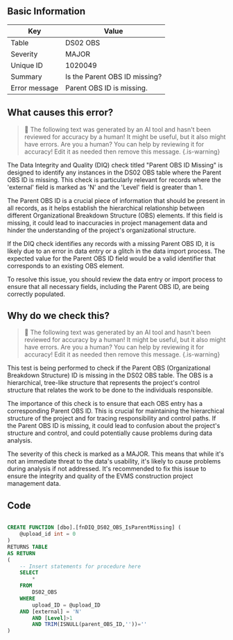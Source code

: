 ## Basic Information
| Key         | Value          |
|-------------|----------------|
| Table       | DS02 OBS |
| Severity    | MAJOR |
| Unique ID   | 1020049   |
| Summary     | Is the Parent OBS ID missing? |
| Error message | Parent OBS ID is missing. |

## What causes this error?

> :robot: The following text was generated by an AI tool and hasn't been reviewed for accuracy by a human! It might be useful, but it also might have errors. Are you a human? You can help by reviewing it for accuracy! Edit it as needed then remove this message.
{.is-warning}

The Data Integrity and Quality (DIQ) check titled "Parent OBS ID Missing" is designed to identify any instances in the DS02 OBS table where the Parent OBS ID is missing. This check is particularly relevant for records where the 'external' field is marked as 'N' and the 'Level' field is greater than 1. 

The Parent OBS ID is a crucial piece of information that should be present in all records, as it helps establish the hierarchical relationship between different Organizational Breakdown Structure (OBS) elements. If this field is missing, it could lead to inaccuracies in project management data and hinder the understanding of the project's organizational structure.

If the DIQ check identifies any records with a missing Parent OBS ID, it is likely due to an error in data entry or a glitch in the data import process. The expected value for the Parent OBS ID field would be a valid identifier that corresponds to an existing OBS element. 

To resolve this issue, you should review the data entry or import process to ensure that all necessary fields, including the Parent OBS ID, are being correctly populated.
## Why do we check this?

> :robot: The following text was generated by an AI tool and hasn't been reviewed for accuracy by a human! It might be useful, but it also might have errors. Are you a human? You can help by reviewing it for accuracy! Edit it as needed then remove this message.
{.is-warning}

This test is being performed to check if the Parent OBS (Organizational Breakdown Structure) ID is missing in the DS02 OBS table. The OBS is a hierarchical, tree-like structure that represents the project's control structure that relates the work to be done to the individuals responsible. 

The importance of this check is to ensure that each OBS entry has a corresponding Parent OBS ID. This is crucial for maintaining the hierarchical structure of the project and for tracing responsibility and control paths. If the Parent OBS ID is missing, it could lead to confusion about the project's structure and control, and could potentially cause problems during data analysis.

The severity of this check is marked as a MAJOR. This means that while it's not an immediate threat to the data's usability, it's likely to cause problems during analysis if not addressed. It's recommended to fix this issue to ensure the integrity and quality of the EVMS construction project management data.
## Code

```sql

CREATE FUNCTION [dbo].[fnDIQ_DS02_OBS_IsParentMissing] (
	@upload_id int = 0
)
RETURNS TABLE
AS RETURN
(
    -- Insert statements for procedure here
	SELECT 
		* 
	FROM 
		DS02_OBS
	WHERE 
		upload_ID = @upload_ID 
    AND [external] = 'N'
		AND	[Level]>1 
		AND TRIM(ISNULL(parent_OBS_ID,''))=''
)
```
